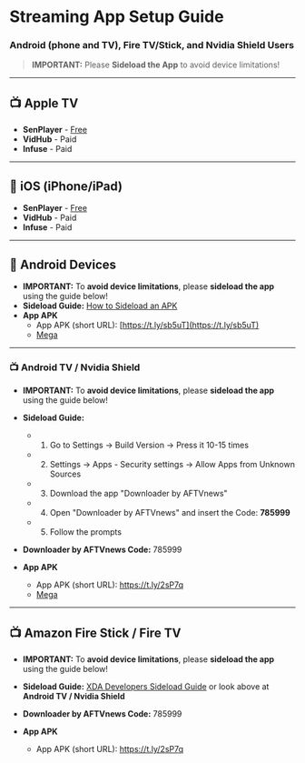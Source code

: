# Streaming App Setup Guide

### Android (phone and TV), Fire TV/Stick, and Nvidia Shield Users
> **IMPORTANT:** Please **Sideload the App** to avoid device limitations!

---

## 📺 Apple TV
- **SenPlayer** - [Free](https://apps.apple.com/us/app/senplayer-hdr-media-player/id6443975850)
- **VidHub** - Paid
- **Infuse** - Paid

---

## 📱 iOS (iPhone/iPad)
- **SenPlayer** - [Free](https://apps.apple.com/us/app/senplayer-hdr-media-player/id6443975850)
- **VidHub** - Paid
- **Infuse** - Paid

---

## 🤖 Android Devices

- **IMPORTANT:** To **avoid device limitations**, please **sideload the app** using the guide below!
- **Sideload Guide:** [How to Sideload an APK](https://www.digitaltrends.com/mobile/how-to-sideload-an-apk/)
- **App APK**  
  - App APK (short URL): [https://t.ly/sb5uT](https://t.ly/sb5uT)
  - [Mega](https://mega.nz/file/MmkmkQRA#rD3_h9PCtyptTyUoFdd8xfppSmGO_dQ-Uo9e8y81GWo)

---

### 📺 Android TV / Nvidia Shield

- **IMPORTANT:** To **avoid device limitations**, please **sideload the app** using the guide below!
- **Sideload Guide:**
  - 1. Go to Settings -> Build Version -> Press it 10-15 times
  - 2. Settings -> Apps - Security settings -> Allow Apps from Unknown Sources
  - 3. Download the app "Downloader by AFTVnews"
  - 4. Open "Downloader by AFTVnews" and insert the Code: **785999**
  - 5. Follow the prompts

- **Downloader by AFTVnews Code:** 785999
- **App APK**  
  - App APK (short URL): https://t.ly/2sP7q
  - [Mega](https://mega.nz/file/Eu8XhaJY#be7coKD5hIdBqNKJpONsaBLlRJ85kC-8R2FtsIZoHv8)

---

## 📺 Amazon Fire Stick / Fire TV

- **IMPORTANT:** To **avoid device limitations**, please **sideload the app** using the guide below!
- **Sideload Guide:** [XDA Developers Sideload Guide](https://www.xda-developers.com/how-sideload-apps-amazon-fire-tv/) or look above at **Android TV / Nvidia Shield**

- **Downloader by AFTVnews Code:** 785999
- **App APK**  
  - App APK (short URL): https://t.ly/2sP7q

